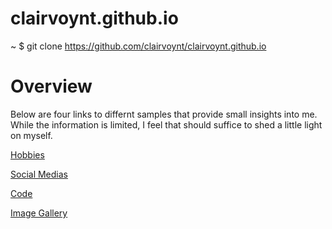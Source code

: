 # clairvoynt.github.io
~ $ git clone https://github.com/clairvoynt/clairvoynt.github.io

<!DOCTYPE html>
<html>
<body>

<h1>Overview</h1>
   Below are four links to differnt samples that provide small insights into me. 
  While the information is limited, I feel that should suffice to shed a little light on myself.
<p>

[Hobbies](https://github.com/clairvoynt/clairvoynt.github.io/blob/main/Hobbies)

[Social Medias](https://github.com/clairvoynt/clairvoynt.github.io/blob/main/Social%20Medias)

[Code](https://github.com/clairvoynt/clairvoynt.github.io/blob/main/Code)

[Image Gallery](https://github.com/clairvoynt/clairvoynt.github.io/blob/main/Image%20Gallery)</p>

  </body>
  </html>

